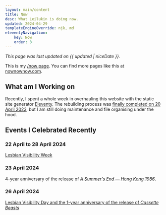 ```yaml
---
layout: main/content
title: Now
desc: What Leilukin is doing now.
updated: 2024-04-29
templateEngineOverride: njk, md
eleventyNavigation:
    key: Now
    order: 3
---
```


*This page was last updated on {{ updated | niceDate }}.*

This is my [/now page](https://nownownow.com/about). You can find more pages like this at [nownownow.com](https://nownownow.com/).

## What am I Working on

Recently, I spent a whole week in overhauling this website with the static site generator [Eleventy](https://www.11ty.dev/). The rebuilding process was [finally completed on 20 April 2023](/blog/posts/2024-04-21-april-2024-leilukins-hub-overhaul-with-eleventy/), but I am still doing maintenance and file organising under the hood.


## Events I Celebrated Recently

### 22 April to 28 April 2024

[Lesbian Visibility Week](https://www.lesbianvisibilityweek.com/)

### 23 April 2024

4-year anniversary of the release of [<cite>A Summer's End — Hong Kong 1986</cite>](/shrines/asummersend/).

### 26 April 2024
[Lesbian Visibility Day and the 1-year anniversary of the release of <cite>Cassette Beasts</cite>](/blog/posts/2024-04-27-lesbian-visibility-day1-year-anniversary-of-cassette-beasts/)